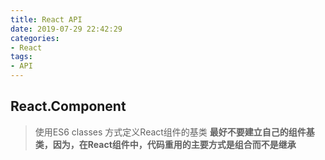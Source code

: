```yaml
---
title: React API
date: 2019-07-29 22:42:29
categories:
- React
tags:
- API
---
```


## React.Component 
> 使用ES6 classes 方式定义React组件的基类
**最好不要建立自己的组件基类，因为，在React组件中，代码重用的主要方式是组合而不是继承**
